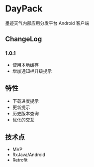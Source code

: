 # DayPack
墨迹天气内部应用分发平台 Android 客户端

## ChangeLog

### 1.0.1
* 使用本地缓存
* 增加通知栏升级提示

## 特性
* 下载进度提示
* 更新提示
* 历史版本查询
* 优化的交互

## 技术点 
* MVP
* RxJava/Android
* Retrofit


